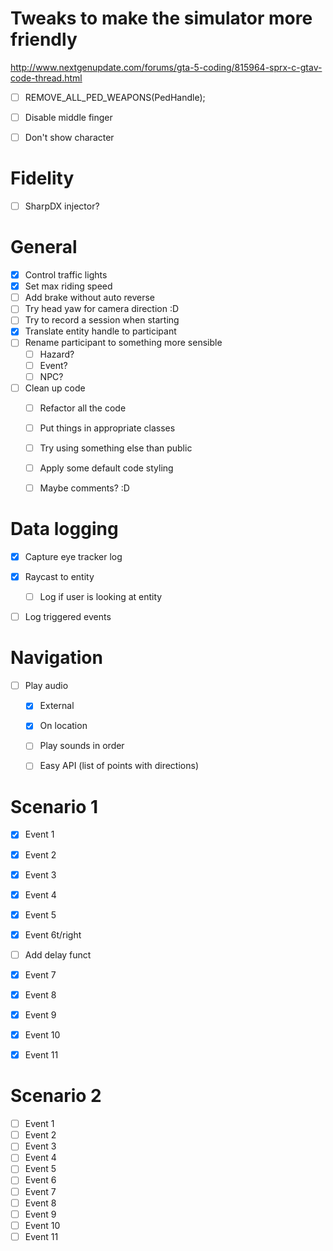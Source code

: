 # Tweaks to make the simulator more friendly

http://www.nextgenupdate.com/forums/gta-5-coding/815964-sprx-c-gtav-code-thread.html

- [ ] REMOVE_ALL_PED_WEAPONS(PedHandle);
- [ ] Disable middle finger
- [ ] Don't show character


# Fidelity

- [ ] SharpDX injector?



# General

- [x] Control traffic lights
- [x] Set max riding speed
- [ ] Add brake without auto reverse
- [ ] Try head yaw for camera direction :D
- [ ] Try to record a session when starting
- [x] Translate entity handle to participant
- [ ] Rename participant to something more sensible
  - [ ] Hazard?
  - [ ] Event?
  - [ ] NPC?
- [ ] Clean up code
  - [ ] Refactor all the code
  - [ ] Put things in appropriate classes
  - [ ] Try using something else than public
  - [ ] Apply some default code styling
  - [ ] Maybe comments? :D



# Data logging

- [x] Capture eye tracker log
- [x] Raycast to entity
  - [ ] Log if user is looking at entity
- [ ] Log triggered events



# Navigation

- [ ] Play audio
  - [x] External
  - [x] On location
  - [ ] Play sounds in order
  - [ ] Easy API (list of points with directions)



# Scenario 1

- [x] Event 1
- [x] Event 2
- [x] Event 3
- [x] Event 4
- [x] Event 5
- [x] Event 6t/right
- [ ] Add delay funct
- [x] Event 7
- [x] Event 8
- [x] Event 9
- [x] Event 10
- [x] Event 11



# Scenario 2

- [ ] Event 1
- [ ] Event 2
- [ ] Event 3
- [ ] Event 4
- [ ] Event 5
- [ ] Event 6
- [ ] Event 7
- [ ] Event 8
- [ ] Event 9
- [ ] Event 10
- [ ] Event 11
